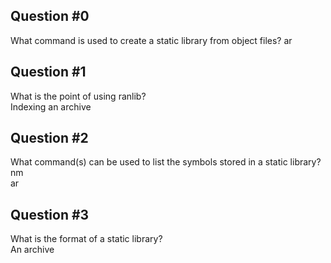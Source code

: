 ## Question #0
What command is used to create a static library from object files?
ar

## Question #1
What is the point of using ranlib?  
Indexing an archive

## Question #2
What command(s) can be used to list the symbols stored in a static library?  
nm  
ar  

## Question #3
What is the format of a static library?  
An archive
